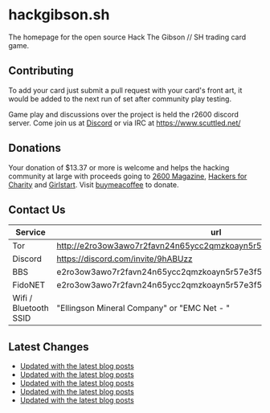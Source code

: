 # hackgibson.sh
The homepage for the open source Hack The Gibson // SH trading card game.


## Contributing

To add your card just submit a pull request with your card's front art, it would be added to the next run of set after community play testing.

Game play and discussions over the project is held the r2600 discord server. Come join us at [Discord](https://discord.com/invite/9hABUzz) or via IRC at https://www.scuttled.net/


## Donations

Your donation of $13.37 or more is welcome and helps the hacking community at large with proceeds going to [2600 Magazine](https://2600.com/), [Hackers for Charity](https://hackersforcharity.org) and [Girlstart](https://girlstart.org).  Visit [buymeacoffee](https://www.buymeacoffee.com/hackgibson.sh) to donate.


## Contact Us

Service | url
-|-
Tor | http://e2ro3ow3awo7r2favn24n65ycc2qmzkoayn5r57e3f56nvjwdcgg32ad.onion
Discord | https://discord.com/invite/9hABUzz
BBS | e2ro3ow3awo7r2favn24n65ycc2qmzkoayn5r57e3f56nvjwdcgg32ad.onion:23
FidoNET | e2ro3ow3awo7r2favn24n65ycc2qmzkoayn5r57e3f56nvjwdcgg32ad.onion:24554
Wifi / Bluetooth SSID | "Ellingson Mineral Company" or "EMC Net - <fidonet address>"

## Latest Changes
<!-- BLOG-POST-LIST:START -->
- [Updated with the latest blog posts](https://github.com/DFW2600/hackgibson.sh/commit/e77a6976f42d10654d5312f26e83a1a45e6873d4)
- [Updated with the latest blog posts](https://github.com/DFW2600/hackgibson.sh/commit/2304dbcef3929fa0d140fbe9d0be2725dbb4bf62)
- [Updated with the latest blog posts](https://github.com/DFW2600/hackgibson.sh/commit/d1af38aeca3ffe2445eae9031116a8a523a95c8a)
- [Updated with the latest blog posts](https://github.com/DFW2600/hackgibson.sh/commit/636d28a4c6e7d8e18664b1a3523de27921aefe4e)
- [Updated with the latest blog posts](https://github.com/DFW2600/hackgibson.sh/commit/48e8f9f6462f13e995a3d0a3f977f6831ffb5e83)
<!-- BLOG-POST-LIST:END -->
